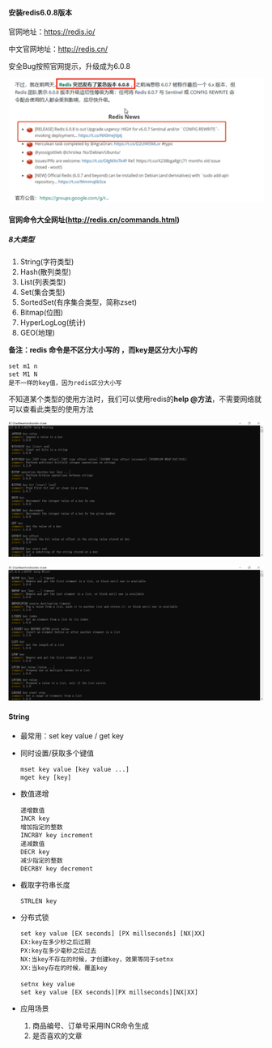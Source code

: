 #### 安装redis6.0.8版本

官网地址：https://redis.io/

中文官网地址：http://redis.cn/

安全Bug按照官网提示，升级成为6.0.8

![redis版本](images/redis版本.jpg)

#### 官网命令大全网址(http://redis.cn/commands.html)

##### 8大类型

1. String(字符类型)
2. Hash(散列类型)
3. List(列表类型)
4. Set(集合类型)
5. SortedSet(有序集合类型，简称zset)
6. Bitmap(位图)
7. HyperLogLog(统计)
8. GEO(地理)

**备注：redis 命令是不区分大小写的 ，而key是区分大小写的**

```redis
set m1 n
set M1 N
是不一样的key值，因为redis区分大小写
```

不知道某个类型的使用方法时，我们可以使用redis的**help @方法**，不需要网络就可以查看此类型的使用方法

![查找redis命令方法1](images/查找redis命令方法1.jpg)

![查找redis命令方法1](images/查找redis命令方法2.jpg)

#### String

- 最常用：set key value / get key

- 同时设置/获取多个键值

  ```
  mset key value [key value ...]
  mget key [key]
  ```

- 数值递增

  ```
  递增数值
  INCR key
  增加指定的整数
  INCRBY key increment
  递减数值
  DECR key
  减少指定的整数
  DECRBY key decrement
  ```

- 截取字符串长度

  ```
  STRLEN key
  ```

- 分布式锁

  ```
  set key value [EX seconds] [PX millseconds] [NX|XX]
  EX:key在多少秒之后过期
  PX:key在多少毫秒之后过去
  NX:当key不存在的时候，才创建key，效果等同于setnx
  XX:当key存在的时候，覆盖key
  
  setnx key value
  set key value [EX seconds][PX millseconds][NX|XX]
  ```

- 应用场景

  1. 商品编号、订单号采用INCR命令生成
  2. 是否喜欢的文章

















